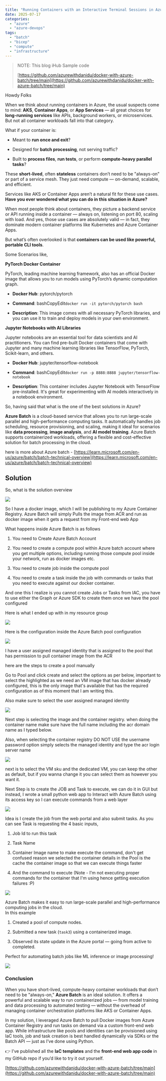 ```yaml
---
title: "Running Containers with an Interactive Terminal Sessions in Azure"
date: 2025-07-17
categories: 
  - "azure"
  - "azure-devops"
tags: 
  - "batch"
  - "bicep"
  - "compute"
  - "infrastructure"
---
```


> NOTE: This blog iHub Sample code
> 
> [https://github.com/azurewithdanidu/docker-with-azure-batch/tree/main](https://github.com/azurewithdanidu/docker-with-azure-batch/tree/main)

Howdy Folks

When we think about running containers in Azure, the usual suspects come to mind: **AKS**, **Container Apps**, or **App Services** — all great choices for **long-running services** like APIs, background workers, or microservices. But not all container workloads fall into that category.

What if your container is:

- Meant to **run once and exit**?

- Designed for **batch processing**, not serving traffic?

- Built to **process files**, **run tests**, or perform **compute-heavy parallel tasks**?

These **short-lived**, often **stateless** containers don’t need to be "always-on" or part of a service mesh. They just need compute — on-demand, scalable, and efficient.

Services like AKS or Container Apps aren’t a natural fit for these use cases.  
**Have you ever wondered what you can do in this situation in Azure?**

When most people think about containers, they picture a backend service or API running inside a container — always on, listening on port 80, scaling with load. And yes, those use cases are absolutely valid — in fact, they dominate modern container platforms like Kubernetes and Azure Container Apps.

But what’s often overlooked is that **containers can be used like powerful, portable CLI tools**.

Some Scenarios like,

**PyTorch Docker Container**

PyTorch, leading machine learning framework, also has an official Docker image that allows you to run models using PyTorch’s dynamic computation graph.

- **Docker Hub**: pytorch/pytorch

- **Command**: bashCopyEdit`docker run -it pytorch/pytorch bash`

- **Description**: This image comes with all necessary PyTorch libraries, and you can use it to train and deploy models in your own environment.

**Jupyter Notebooks with AI Libraries**

Jupyter notebooks are an essential tool for data scientists and AI practitioners. You can find pre-built Docker containers that come with Jupyter and many machine learning libraries like TensorFlow, PyTorch, Scikit-learn, and others.

- **Docker Hub**: jupyter/tensorflow-notebook

- **Command**: bashCopyEdit`docker run -p 8888:8888 jupyter/tensorflow-notebook`

- **Description**: This container includes Jupyter Notebook with TensorFlow pre-installed. It's great for experimenting with AI models interactively in a notebook environment.

So, having said that what is the one of the best solutions in Azure?

**Azure Batch** is a cloud-based service that allows you to run large-scale parallel and high-performance computing tasks. It automatically handles job scheduling, resource provisioning, and scaling, making it ideal for scenarios like **data processing**, **image analysis**, and **AI model training**. Azure Batch supports containerized workloads, offering a flexible and cost-effective solution for batch processing in the cloud.

here is more about Azure batch - [https://learn.microsoft.com/en-us/azure/batch/batch-technical-overview](https://learn.microsoft.com/en-us/azure/batch/batch-technical-overview)

## Solution

So, what is the solution overview

[![](images/image.png)](https://hungryboysl.wordpress.com/wp-content/uploads/2025/07/image.png)

So I have a docker image, which I will be publishing to my Azure Container Registry. Azure Batch will simply Pulls the image from ACR and run as docker image when it gets a request from my Front-end web App

What happens inside Azure Batch is as follows

1. You need to Create Azure Batch Account

3. You need to create a compute pool within Azure batch account where you get multiple options, including running those compute pool inside your network, run as docker images etc.

5. You need to create job inside the compute pool

7. You need to create a task inside the job with commands or tasks that you need to execute against our docker container.

And one this I realize is you cannot create Jobs or Tasks from IAC, you have to use either the Graph or Azure SDK to create them once we have the pool configured

Here is what I ended up with in my resource group

[![](images/image-1.png)](https://hungryboysl.wordpress.com/wp-content/uploads/2025/07/image-1.png)

Here is the configuration inside the Azure Batch pool configuration

[![](images/image-2.png)](https://hungryboysl.wordpress.com/wp-content/uploads/2025/07/image-2.png)

I have a user assigned managed identity that is assigned to the pool that has permission to pull container image from the ACR

here are the steps to create a pool manually

Go to Pool and click create and select the options as per below, important to select the highlighted as we need an VM image that has docker already configured, this is the only image that's available that has the required configuration as of this moment that I am writing this.

Also make sure to select the user assigned managed identity

[![](images/image-4.png)](https://hungryboysl.wordpress.com/wp-content/uploads/2025/07/image-4.png)

Next step is selecting the image and the container registry. when doing the container name make sure have the full name including the acr domain name as I typed below.

Also, when selecting the container registry DO NOT USE the username password option simply selects the managed identity and type the acr login server name

[![](images/image-5.png)](https://hungryboysl.wordpress.com/wp-content/uploads/2025/07/image-5.png)

next is to select the VM sku and the dedicated VM, you can keep the other as default, but if you wanna change it you can select them as however you want it.

Next Step is to create the JOB and Task to execute, we can do it in GUI but instead, I wrote a small python web app to Interact with Azure Batch using its access key so I can execute commands from a web layer

[![](images/image-7.png)](https://hungryboysl.wordpress.com/wp-content/uploads/2025/07/image-7.png)

Idea is I create the job from the web portal and also submit tasks. As you can see Task is requesting the 4 basic inputs,

1. Job Id to run this task

3. Task Name

5. Container Image name to make execute the command, don't get confused reason we selected the container details in the Pool is the cache the container image so that we can execute things faster

7. And the command to execute (Note - I'm not executing proper commands for the container that I'm using hence getting execution failures :P)

[![](images/image-8.png)](https://hungryboysl.wordpress.com/wp-content/uploads/2025/07/image-8.png)

Azure Batch makes it easy to run large-scale parallel and high-performance computing jobs in the cloud.  
In this example

1. Created a pool of compute nodes.

3. Submitted a new task (`task3`) using a containerized image.

5. Observed its state update in the Azure portal — going from active to completed.

Perfect for automating batch jobs like ML inference or image processing!

[![](images/image-9.png)](https://hungryboysl.wordpress.com/wp-content/uploads/2025/07/image-9.png)

### Conclusion

When you have short-lived, compute-heavy container workloads that don’t need to be "always-on," **Azure Batch** is an ideal solution. It offers a powerful and scalable way to run containerized jobs — from model training and data processing to automated testing — without the overhead of managing container orchestration platforms like AKS or Container Apps.

In my solution, I leveraged Azure Batch to pull Docker images from Azure Container Registry and run tasks on demand via a custom front-end web app. While infrastructure like pools and identities can be provisioned using IaC tools, job and task creation is best handled dynamically via SDKs or the Batch API — just as I’ve done using Python.

👉 I’ve published all the **IaC templates** and the **front-end web app code** in my GitHub repo if you’d like to try it out yourself.

[https://github.com/azurewithdanidu/docker-with-azure-batch/tree/main](https://github.com/azurewithdanidu/docker-with-azure-batch/tree/main)
